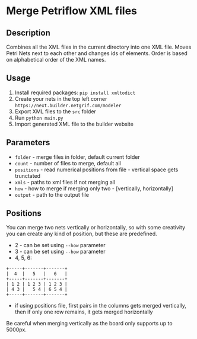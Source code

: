 # Merge Petriflow XML files

## Description

Combines all the XML files in the current directory into one XML file. Moves Petri Nets next to each other and changes
ids of elements. Order is based on alphabetical order of the XML names.

## Usage

1. Install required packages: ```pip install xmltodict```
2. Create your nets in the top left corner ```https://next.builder.netgrif.com/modeler```
3. Export XML files to the ```src``` folder
4. Run ```python main.py ```
5. Import generated XML file to the builder website

## Parameters

- ```folder``` - merge files in folder, default current folder
- ```count``` - number of files to merge, default all
- ```positions``` - read numerical positions from file - vertical space gets trunctated
- ```xmls``` - paths to xml files if not merging all
- ```how``` - how to merge if merging only two - [vertically, horizontally]
- ```output``` - path to the output file

## Positions

You can merge two nets vertically or horizontally, so with some creativity you can create any kind of position, but these
are predefined.

- 2 - can be set using ```--how``` parameter
- 3 - can be set using ```--how``` parameter
- 4, 5, 6:

```
+-----+-------+-------+
|  4  |   5   |   6   |
+-----+-------+-------+
| 1 2 | 1 2 3 | 1 2 3 |
| 4 3 |   5 4 | 6 5 4 |
+-----+-------+-------+
```

- if using positions file, first pairs in the columns gets merged vertically,
then if only one row remains, it gets merged horizontally

Be careful when merging vertically as the board only supports up to 5000px.
